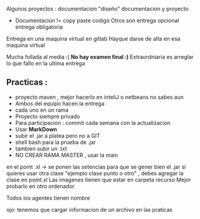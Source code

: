 Algunos proyectos :
	documentacion "diseño"
	documentacion y proyecto 
 * Documentacion != copy paste codigo 
Otros son 
	entrega opcional
	entrega obligatoria

Entrega en una maquina virtual en gitlab 
Hayque darse de alta en esa maquina virtual 

Mucha follada al media :(
**No hay examen final :)**
Extraordniaria es arreglar lo que fallo en la ultima entrega

## Practicas :
- proyecto maven , mejor hacerlo en inteliJ o netbeans no sabes aun 
- Ambos del equipo hacen la entrega 
- cada uno en un rama
- Proyecto siempre privado 
- Para participacion : commit cada semana con la actualizacion 
- Usar **MarkDown**
- subir el .jar a platea pero no a GIT
- shell bash para la prueba de .jar 
- tambien subir un .txt
- NO CREAR RAMA MASTER , usar la main

en el pomt .xl -> se ponen las setencias para que se gener bien el .jar
si quieres usar otra clase "ejemplo clase punto o otro" , debes agregar la clase en pomt.xl 
Las imagenes tienen que estar en carpeta recurso
Mejor probarlo en otro ordenador 


Todos los agentes tienen nombre 



ojo: tenemos que cargar informacion de un archivo en las praticas

